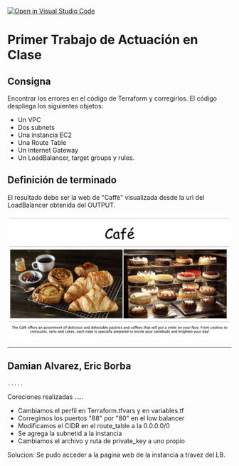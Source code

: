 [![Open in Visual Studio Code](https://classroom.github.com/assets/open-in-vscode-c66648af7eb3fe8bc4f294546bfd86ef473780cde1dea487d3c4ff354943c9ae.svg)](https://classroom.github.com/online_ide?assignment_repo_id=7773536&assignment_repo_type=AssignmentRepo)
# Primer Trabajo de Actuación en Clase
## Consigna

Encontrar los errores en el código de Terraform y corregirlos. El código despliega los siguientes objetos:

* Un VPC
* Dos subnets
* Una instancia EC2
* Una Route Table
* Un Internet Gateway
* Un LoadBalancer, target groups y rules.

## Definición de terminado

El resultado debe ser la web de "Caffé" visualizada desde la url del LoadBalancer obtenida del OUTPUT. 

![caffe img](./img/caffe.png)

---
Damian Alvarez, Eric Borba
---

    .....
Coreciones realizadas
    .....
 
- Cambiamos el perfil en Terraform.tfvars y en variables.tf
- Corregimos los puertos "88" por "80" en el low balancer
- Modificamos el CIDR en el route_table a la 0.0.0.0/0
- Se agrega la subnetid a la instancia
- Cambiamos el archivo y ruta de private_key a uno propio


Solucion: Se pudo acceder a la pagina web de la instancia a travez del LB.

